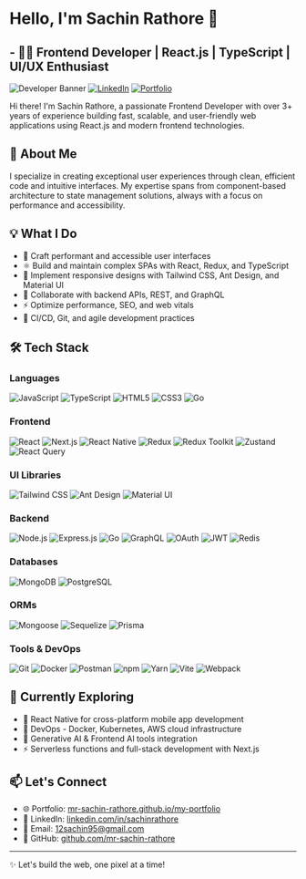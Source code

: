 # Hello, I'm Sachin Rathore 👋

## - 👨‍💻 Frontend Developer | React.js | TypeScript | UI/UX Enthusiast

![Developer Banner](https://img.shields.io/badge/Developer-Frontend%20Specialist-blue)
[![LinkedIn](https://img.shields.io/badge/LinkedIn-Connect-0077B5?style=flat&logo=linkedin)](https://in.linkedin.com/in/sachin-rathore-642400113)
[![Portfolio](https://img.shields.io/badge/Portfolio-Visit-brightgreen?style=flat&logo=react)](https://mr-sachin-rathore.github.io/my-portfolio/)

Hi there! I'm Sachin Rathore, a passionate Frontend Developer with over 3+ years of experience building fast, scalable, and user-friendly web applications using React.js and modern frontend technologies.

## 🚀 About Me

I specialize in creating exceptional user experiences through clean, efficient code and intuitive interfaces. My expertise spans from component-based architecture to state management solutions, always with a focus on performance and accessibility.

## 💡 What I Do

- 🎨 Craft performant and accessible user interfaces
- ⚛️ Build and maintain complex SPAs with React, Redux, and TypeScript
- 📱 Implement responsive designs with Tailwind CSS, Ant Design, and Material UI
- 🔄 Collaborate with backend APIs, REST, and GraphQL
- ⚡ Optimize performance, SEO, and web vitals
- 🔄 CI/CD, Git, and agile development practices

## 🛠️ Tech Stack

### Languages

![JavaScript](https://img.shields.io/badge/JavaScript-ES6+-F7DF1E?style=flat&logo=javascript&logoColor=black)
![TypeScript](https://img.shields.io/badge/TypeScript-4.0+-3178C6?style=flat&logo=typescript&logoColor=white)
![HTML5](https://img.shields.io/badge/HTML5-E34F26?style=flat&logo=html5&logoColor=white)
![CSS3](https://img.shields.io/badge/CSS3-1572B6?style=flat&logo=css3&logoColor=white)
![Go](https://img.shields.io/badge/Go-00ADD8?style=flat&logo=go&logoColor=white)

### Frontend

![React](https://img.shields.io/badge/React.js-18.x-61DAFB?style=flat&logo=react&logoColor=black)
![Next.js](https://img.shields.io/badge/Next.js-13.x-000000?style=flat&logo=next.js&logoColor=white)
![React Native](https://img.shields.io/badge/React_Native-0.70+-61DAFB?style=flat&logo=react&logoColor=black)
![Redux](https://img.shields.io/badge/Redux-4.x-764ABC?style=flat&logo=redux&logoColor=white)
![Redux Toolkit](https://img.shields.io/badge/Redux_Toolkit-1.9+-764ABC?style=flat&logo=redux&logoColor=white)
![Zustand](https://img.shields.io/badge/Zustand-4.x-brown?style=flat)
![React Query](https://img.shields.io/badge/React_Query-Tanstack-FF4154?style=flat&logo=react-query&logoColor=white)

### UI Libraries

![Tailwind CSS](https://img.shields.io/badge/Tailwind_CSS-3.x-38B2AC?style=flat&logo=tailwind-css&logoColor=white)
![Ant Design](https://img.shields.io/badge/Ant_Design-4.x-0170FE?style=flat&logo=ant-design&logoColor=white)
![Material UI](https://img.shields.io/badge/Material_UI-5.x-0081CB?style=flat&logo=material-ui&logoColor=white)

### Backend

![Node.js](https://img.shields.io/badge/Node.js-18.x-339933?style=flat&logo=node.js&logoColor=white)
![Express.js](https://img.shields.io/badge/Express.js-4.x-000000?style=flat&logo=express&logoColor=white)
![Go](https://img.shields.io/badge/Go-1.19+-00ADD8?style=flat&logo=go&logoColor=white)
![GraphQL](https://img.shields.io/badge/GraphQL-E10098?style=flat&logo=graphql&logoColor=white)
![OAuth](https://img.shields.io/badge/OAuth-2.0-2EB85C?style=flat)
![JWT](https://img.shields.io/badge/JWT-Auth-000000?style=flat&logo=json-web-tokens&logoColor=white)
![Redis](https://img.shields.io/badge/Redis-Cache-DC382D?style=flat&logo=redis&logoColor=white)

### Databases

![MongoDB](https://img.shields.io/badge/MongoDB-5.x-47A248?style=flat&logo=mongodb&logoColor=white)
![PostgreSQL](https://img.shields.io/badge/PostgreSQL-14.x-336791?style=flat&logo=postgresql&logoColor=white)

### ORMs

![Mongoose](https://img.shields.io/badge/Mongoose-6.x-880000?style=flat)
![Sequelize](https://img.shields.io/badge/Sequelize-6.x-52B0E7?style=flat&logo=sequelize&logoColor=white)
![Prisma](https://img.shields.io/badge/Prisma-4.x-2D3748?style=flat&logo=prisma&logoColor=white)

### Tools & DevOps

![Git](https://img.shields.io/badge/Git-F05032?style=flat&logo=git&logoColor=white)
![Docker](https://img.shields.io/badge/Docker-2496ED?style=flat&logo=docker&logoColor=white)
![Postman](https://img.shields.io/badge/Postman-FF6C37?style=flat&logo=postman&logoColor=white)
![npm](https://img.shields.io/badge/npm-CB3837?style=flat&logo=npm&logoColor=white)
![Yarn](https://img.shields.io/badge/Yarn-2C8EBB?style=flat&logo=yarn&logoColor=white)
![Vite](https://img.shields.io/badge/Vite-646CFF?style=flat&logo=vite&logoColor=white)
![Webpack](https://img.shields.io/badge/Webpack-8DD6F9?style=flat&logo=webpack&logoColor=black)

## 🌱 Currently Exploring

- 📱 React Native for cross-platform mobile app development
- 🐳 DevOps - Docker, Kubernetes, AWS cloud infrastructure
- 🤖 Generative AI & Frontend AI tools integration
- ⚡ Serverless functions and full-stack development with Next.js

## 📫 Let's Connect

- 🌐 Portfolio: [mr-sachin-rathore.github.io/my-portfolio](https://mr-sachin-rathore.github.io/my-portfolio/)
- 💼 LinkedIn: [linkedin.com/in/sachinrathore](https://in.linkedin.com/in/sachin-rathore-642400113)
- 📧 Email: 12sachin95@gmail.com
- 🐙 GitHub: [github.com/mr-sachin-rathore](https://github.com/mr-sachin-rathore)

---

✨ Let's build the web, one pixel at a time!

